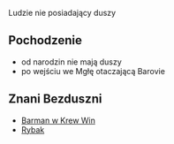 Ludzie nie posiadający duszy

## Pochodzenie
- od narodzin nie mają duszy
- po wejściu we Mgłę otaczającą Barovie

## Znani Bezduszni
- [Barman w Krew Win](../NPC/Barman%20w%20Krew%20Win.md)
- [Rybak](../NPC/Rybak.md)

